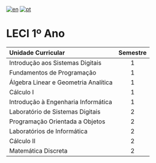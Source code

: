 [![en](https://img.shields.io/badge/lang-en-red.svg)](https://github.com/rubenpeq/LECI-1/blob/main/README.md)
[![pt](https://img.shields.io/badge/lang-pt-green.svg)](https://github.com/rubenpeq/LECI-1/blob/main/README-PT.md)

# LECI 1º Ano

| Unidade Curricular | Semestre |
|        :---        |   :---:  |
| Introdução aos Sistemas Digitais      |  1  |
| Fundamentos de Programação            |  1  |
| Álgebra Linear e Geometria Analítica  |  1  |
| Cálculo I                             |  1  |
| Introdução à Engenharia Informática   |  1  |
| Laboratório de Sistemas Digitais      |  2  |
| Programação Orientada a Objetos       |  2  |
| Laboratórios de Informática           |  2  |
| Cálculo II                            |  2  |
| Matemática Discreta                   |  2  |

</details>